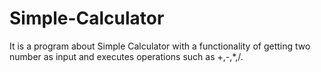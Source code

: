 # Simple-Calculator
It is a program about Simple Calculator with a functionality of getting two number as input and executes operations such as +,-,*,/.
